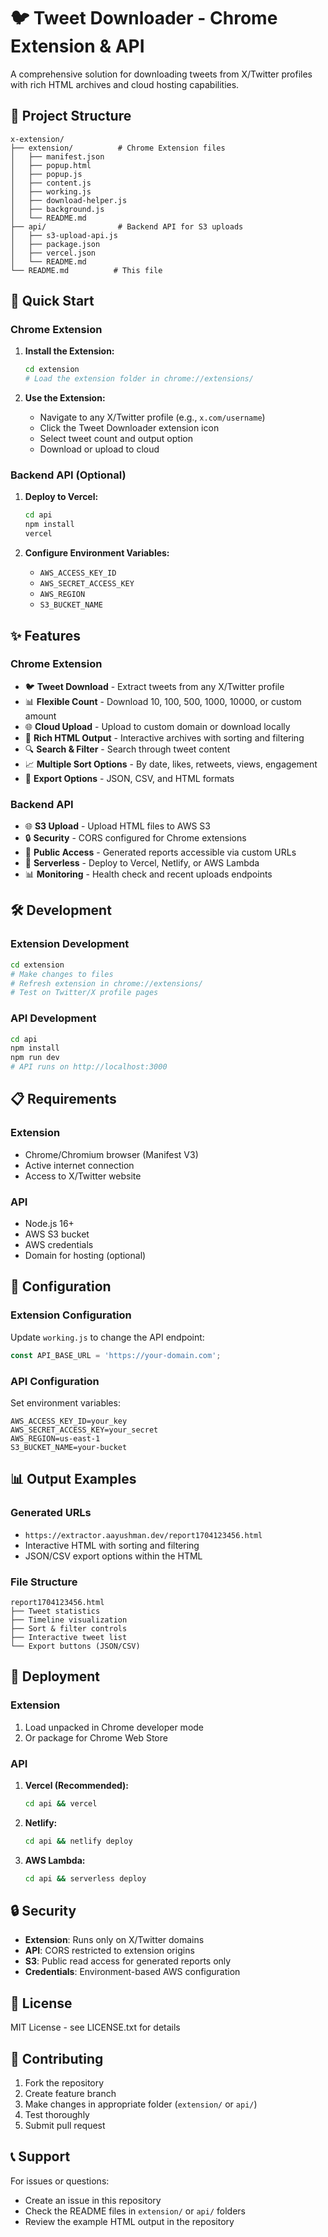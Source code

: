 # 🐦 Tweet Downloader - Chrome Extension & API

A comprehensive solution for downloading tweets from X/Twitter profiles with rich HTML archives and cloud hosting capabilities.

## 📁 Project Structure

```
x-extension/
├── extension/          # Chrome Extension files
│   ├── manifest.json
│   ├── popup.html
│   ├── popup.js
│   ├── content.js
│   ├── working.js
│   ├── download-helper.js
│   ├── background.js
│   └── README.md
├── api/                # Backend API for S3 uploads
│   ├── s3-upload-api.js
│   ├── package.json
│   ├── vercel.json
│   └── README.md
└── README.md          # This file
```

## 🚀 Quick Start

### Chrome Extension

1. **Install the Extension:**
   ```bash
   cd extension
   # Load the extension folder in chrome://extensions/
   ```

2. **Use the Extension:**
   - Navigate to any X/Twitter profile (e.g., `x.com/username`)
   - Click the Tweet Downloader extension icon
   - Select tweet count and output option
   - Download or upload to cloud

### Backend API (Optional)

1. **Deploy to Vercel:**
   ```bash
   cd api
   npm install
   vercel
   ```

2. **Configure Environment Variables:**
   - `AWS_ACCESS_KEY_ID`
   - `AWS_SECRET_ACCESS_KEY`
   - `AWS_REGION`
   - `S3_BUCKET_NAME`

## ✨ Features

### Chrome Extension
- 🐦 **Tweet Download** - Extract tweets from any X/Twitter profile
- 📊 **Flexible Count** - Download 10, 100, 500, 1000, 10000, or custom amount
- 🌐 **Cloud Upload** - Upload to custom domain or download locally
- 📱 **Rich HTML Output** - Interactive archives with sorting and filtering
- 🔍 **Search & Filter** - Search through tweet content
- 📈 **Multiple Sort Options** - By date, likes, retweets, views, engagement
- 📄 **Export Options** - JSON, CSV, and HTML formats

### Backend API
- 🌐 **S3 Upload** - Upload HTML files to AWS S3
- 🔒 **Security** - CORS configured for Chrome extensions
- 📁 **Public Access** - Generated reports accessible via custom URLs
- 🚀 **Serverless** - Deploy to Vercel, Netlify, or AWS Lambda
- 📊 **Monitoring** - Health check and recent uploads endpoints

## 🛠️ Development

### Extension Development
```bash
cd extension
# Make changes to files
# Refresh extension in chrome://extensions/
# Test on Twitter/X profile pages
```

### API Development
```bash
cd api
npm install
npm run dev
# API runs on http://localhost:3000
```

## 📋 Requirements

### Extension
- Chrome/Chromium browser (Manifest V3)
- Active internet connection
- Access to X/Twitter website

### API
- Node.js 16+
- AWS S3 bucket
- AWS credentials
- Domain for hosting (optional)

## 🔧 Configuration

### Extension Configuration
Update `working.js` to change the API endpoint:
```javascript
const API_BASE_URL = 'https://your-domain.com';
```

### API Configuration
Set environment variables:
```env
AWS_ACCESS_KEY_ID=your_key
AWS_SECRET_ACCESS_KEY=your_secret
AWS_REGION=us-east-1
S3_BUCKET_NAME=your-bucket
```

## 📊 Output Examples

### Generated URLs
- `https://extractor.aayushman.dev/report1704123456.html`
- Interactive HTML with sorting and filtering
- JSON/CSV export options within the HTML

### File Structure
```
report1704123456.html
├── Tweet statistics
├── Timeline visualization
├── Sort & filter controls
├── Interactive tweet list
└── Export buttons (JSON/CSV)
```

## 🚀 Deployment

### Extension
1. Load unpacked in Chrome developer mode
2. Or package for Chrome Web Store

### API
1. **Vercel (Recommended):**
   ```bash
   cd api && vercel
   ```

2. **Netlify:**
   ```bash
   cd api && netlify deploy
   ```

3. **AWS Lambda:**
   ```bash
   cd api && serverless deploy
   ```

## 🔒 Security

- **Extension**: Runs only on X/Twitter domains
- **API**: CORS restricted to extension origins
- **S3**: Public read access for generated reports only
- **Credentials**: Environment-based AWS configuration

## 📝 License

MIT License - see LICENSE.txt for details

## 🤝 Contributing

1. Fork the repository
2. Create feature branch
3. Make changes in appropriate folder (`extension/` or `api/`)
4. Test thoroughly
5. Submit pull request

## 📞 Support

For issues or questions:
- Create an issue in this repository
- Check the README files in `extension/` or `api/` folders
- Review the example HTML output in the repository